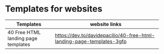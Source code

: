 # Templates for websites

| Templates | website links |
| ----- | ----- |
| 40 Free HTML landing page templates  | https://dev.to/davidepacilio/40-free-html-landing-page-templates-3gfp |